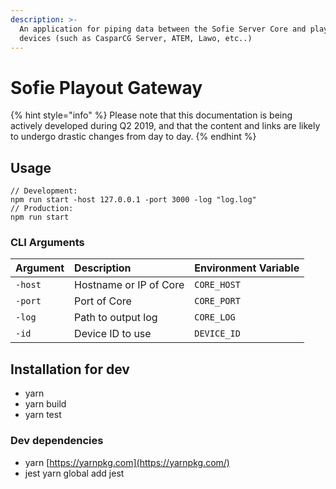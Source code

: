 ```yaml
---
description: >-
  An application for piping data between the Sofie Server Core and play-out
  devices (such as CasparCG Server, ATEM, Lawo, etc..)
---
```


# Sofie Playout Gateway

{% hint style="info" %}
Please note that this documentation is being actively developed during Q2 2019, and that the content and links are likely to undergo drastic changes from day to day.
{% endhint %}

## Usage

```text
// Development:
npm run start -host 127.0.0.1 -port 3000 -log "log.log"
// Production:
npm run start
```

### CLI Arguments

| Argument | Description | Environment Variable |
| :--- | :--- | :--- |
| `-host` | Hostname or IP of Core | `CORE_HOST` |
| `-port` | Port of Core | `CORE_PORT` |
| `-log` | Path to output log | `CORE_LOG` |
| `-id` | Device ID to use | `DEVICE_ID` |

## Installation for dev

* yarn
* yarn build
* yarn test

### Dev dependencies

* yarn [https://yarnpkg.com](https://yarnpkg.com/)
* jest yarn global add jest

